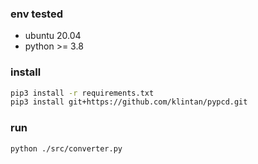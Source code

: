 ### env tested

-   ubuntu 20.04
-   python >= 3.8

### install

```bash
pip3 install -r requirements.txt
pip3 install git+https://github.com/klintan/pypcd.git
```

### run

```bash
python ./src/converter.py
```

<!-- ### build

```bash
pip3 install Pyinstaller
mkdir ./standalone
pyinstaller --specpath ./standalone/spec --distpath ./standalone/dist --workpath ./standalone/build --onefile ./src/converter.py
``` -->
